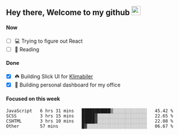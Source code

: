 ## Hey there, Welcome to my github <img src="https://media.giphy.com/media/hvRJCLFzcasrR4ia7z/giphy.gif" width="25px">

#### Now
- [ ] 💻 Trying to figure out React
- [ ] 📕 Reading

#### Done
- [x] ☘️ Building Slick UI for [Klimabiler](https://klimabiler.dk)
- [x] 🚀 Building personal dashboard for my office
 
 #### Focused on this week
<!--START_SECTION:waka-->

```text
JavaScript   6 hrs 31 mins   ███████████▒░░░░░░░░░░░░░   45.42 %
SCSS         3 hrs 15 mins   █████▓░░░░░░░░░░░░░░░░░░░   22.65 %
CSHTML       3 hrs 10 mins   █████▓░░░░░░░░░░░░░░░░░░░   22.08 %
Other        57 mins         █▓░░░░░░░░░░░░░░░░░░░░░░░   06.67 %
```

<!--END_SECTION:waka-->

